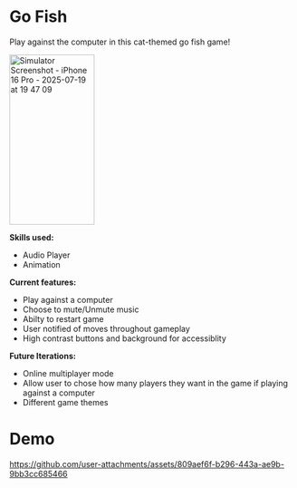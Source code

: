# Go Fish 
Play against the computer in this cat-themed go fish game!

<img width="150" height="300" alt="Simulator Screenshot - iPhone 16 Pro - 2025-07-19 at 19 47 09" src="https://github.com/user-attachments/assets/75082ac3-8180-4877-8378-2f5fc9b6921c" />
 
**Skills used:**
* Audio Player
* Animation
  
**Current features:**
* Play against a computer
* Choose to mute/Unmute music
* Abilty to restart game
* User notified of moves throughout gameplay
* High contrast buttons and background for accessiblity

**Future Iterations:**
  * Online multiplayer mode
  * Allow user to chose how many players they want in the game if playing against a computer
  * Different game themes

# Demo

https://github.com/user-attachments/assets/809aef6f-b296-443a-ae9b-9bb3cc685466


